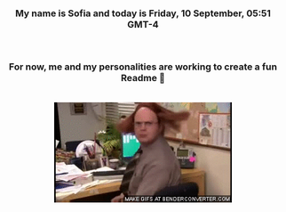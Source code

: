 


<div align="center">
<h3 >My name is Sofia and today is Friday, 10 September, 05:51 GMT-4</h3><br>
<h3 >For now, me and my personalities are working to create a fun Readme 👋
</h3><br>
<img src='img/dwight.gif' alt='working...'/>
</div>
